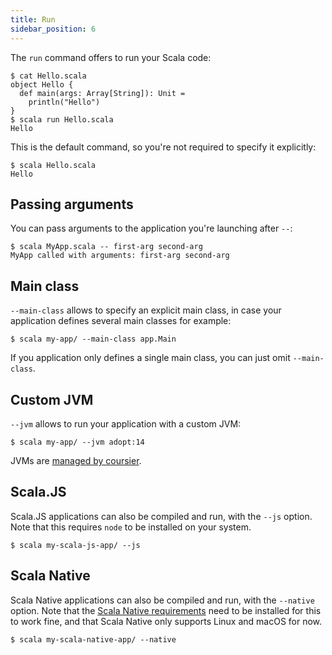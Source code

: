 ```yaml
---
title: Run
sidebar_position: 6
---
```


The `run` command offers to run your Scala code:
```text
$ cat Hello.scala
object Hello {
  def main(args: Array[String]): Unit =
    println("Hello")
}
$ scala run Hello.scala
Hello
```

This is the default command, so you're not required to specify it explicitly:
```text
$ scala Hello.scala
Hello
```

## Passing arguments

You can pass arguments to the application you're launching after `--`:
```text
$ scala MyApp.scala -- first-arg second-arg
MyApp called with arguments: first-arg second-arg
```

## Main class

`--main-class` allows to specify an explicit main class, in case your application
defines several main classes for example:
```text
$ scala my-app/ --main-class app.Main
```

If you application only defines a single main class, you can just omit `--main-class`.

## Custom JVM

`--jvm` allows to run your application with a custom JVM:
```text
$ scala my-app/ --jvm adopt:14
```

JVMs are [managed by coursier](https://get-coursier.io/docs/cli-java#managed-jvms).

## Scala.JS

Scala.JS applications can also be compiled and run, with the `--js` option. Note that this requires `node`
to be installed on your system.
```text
$ scala my-scala-js-app/ --js
```

## Scala Native

Scala Native applications can also be compiled and run, with the `--native` option.
Note that the [Scala Native requirements](https://scala-native.readthedocs.io/en/latest/user/setup.html#installing-clang-and-runtime-dependencies) need to be installed for this to work fine,
and that Scala Native only supports Linux and macOS for now.
```text
$ scala my-scala-native-app/ --native
```
